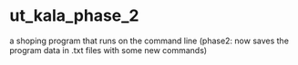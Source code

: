 # ut_kala_phase_2
a shoping program that runs on the command line (phase2: now saves the program data in .txt files with some new commands)
